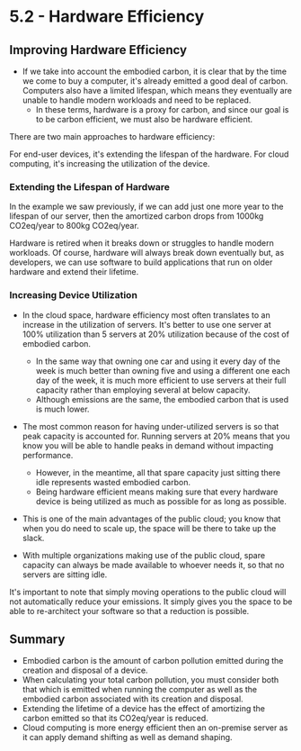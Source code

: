# 5.2 - Hardware Efficiency

## Improving Hardware Efficiency

- If we take into account the embodied carbon, it is clear that by the time we come to buy a computer, it's already emitted a good deal of carbon. Computers also have a limited lifespan, which means they eventually are unable to handle modern workloads and need to be replaced.
  - In these terms, hardware is a proxy for carbon, and since our goal is to be carbon efficient, we must also be hardware efficient.

There are two main approaches to hardware efficiency:

For end-user devices, it's extending the lifespan of the hardware.
For cloud computing, it's increasing the utilization of the device.

### Extending the Lifespan of Hardware

In the example we saw previously, if we can add just one more year to the lifespan of our server, then the amortized carbon drops from 1000kg CO2eq/year to 800kg CO2eq/year.

Hardware is retired when it breaks down or struggles to handle modern workloads. Of course, hardware will always break down eventually but, as developers, we can use software to build applications that run on older hardware and extend their lifetime.

### Increasing Device Utilization

- In the cloud space, hardware efficiency most often translates to an increase in the utilization of servers. It's better to use one server at 100% utilization than 5 servers at 20% utilization because of the cost of embodied carbon.
  - In the same way that owning one car and using it every day of the week is much better than owning five and using a different one each day of the week, it is much more efficient to use servers at their full capacity rather than employing several at below capacity.
  - Although emissions are the same, the embodied carbon that is used is much lower.

- The most common reason for having under-utilized servers is so that peak capacity is accounted for. Running servers at 20% means that you know you will be able to handle peaks in demand without impacting performance.
  - However, in the meantime, all that spare capacity just sitting there idle represents wasted embodied carbon.
  - Being hardware efficient means making sure that every hardware device is being utilized as much as possible for as long as possible.

- This is one of the main advantages of the public cloud; you know that when you do need to scale up, the space will be there to take up the slack.
- With multiple organizations making use of the public cloud, spare capacity can always be made available to whoever needs it, so that no servers are sitting idle.

It's important to note that simply moving operations to the public cloud will not automatically reduce your emissions. It simply gives you the space to be able to re-architect your software so that a reduction is possible.

## Summary

- Embodied carbon is the amount of carbon pollution emitted during the creation and disposal of a device.
- When calculating your total carbon pollution, you must consider both that which is emitted when running the computer as well as the embodied carbon associated with its creation and disposal.
- Extending the lifetime of a device has the effect of amortizing the carbon emitted so that its CO2eq/year is reduced.
- Cloud computing is more energy efficient then an on-premise server as it can apply demand shifting as well as demand shaping.
